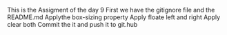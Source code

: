 This is the Assigment of the day 9
First we have the gitignore file and the README.md
Applythe box-sizing property
Apply floate left and right
Apply clear both
Commit the it and push it to git.hub